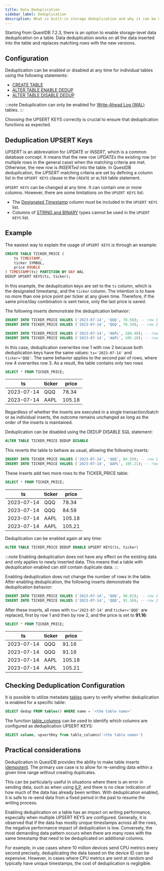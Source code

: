 ```yaml
---
title: Data Deduplication
sidebar_label: Deduplication
description: What is built-in storage deduplication and why it can be useful.
---
```


Starting from QuestDB 7.2.3, there is an option to enable storage-level data deduplication on a table. Data deduplication works on all the data inserted into the table and replaces matching rows with the new versions.

## Configuration

Deduplication can be enabled or disabled at any time for individual tables using the following statements:

- [CREATE TABLE](/docs/reference/sql/create-table/#deduplication)
- [ALTER TABLE ENABLE DEDUP](/docs/reference/sql/alter-table-enable-deduplication)
- [ALTER TABLE DISABLE DEDUP](/docs/reference/sql/alter-table-disable-deduplication)

:::note
Deduplication can only be enabled for [Write-Ahead Log (WAL)](/docs/concept/write-ahead-log) tables.
:::

Choosing the UPSERT KEYS correctly is crucial to ensure that deduplication functions as expected.

## Deduplication UPSERT Keys

_UPSERT_ is an abbreviation for _UPDATE_ or _INSERT_, which is a common database concept. It means that the new row _UPDATEs_ the existing row (or multiple rows in the general case) when the matching criteria are met. Otherwise, the new row is _INSERTed_ into the table. In QuestDB deduplication, the _UPSERT_ matching criteria are set by defining a column list in the `UPSERT KEYS` clause in the `CREATE` or `ALTER` table statement.

`UPSERT KEYS` can be changed at any time. It can contain one or more columns. However, there are some limitations on the `UPSERT KEYS` list:

- The [Designated Timestamp](/docs/concept/designated-timestamp) column must be included in the `UPSERT KEYS` list.
- Columns of [STRING and BINARY](/docs/reference/sql/datatypes) types cannot be used in the `UPSERT KEYS` list.

## Example

The easiest way to explain the usage of `UPSERT KEYS` is through an example:

```sql
CREATE TABLE TICKER_PRICE (
    ts TIMESTAMP,
    ticker SYMBOL,
    price DOUBLE
) TIMESTAMP(ts) PARTITION BY DAY WAL
DEDUP UPSERT KEYS(ts, ticker);
```

In this example, the deduplication keys are set to the `ts` column, which is the designated timestamp, and the `ticker` column. The intention is to have no more than one price point per ticker at any given time. Therefore, if the same price/day combination is sent twice, only the last price is saved.

The following inserts demonstrate the deduplication behavior:

```sql
INSERT INTO TICKER_PRICE VALUES ('2023-07-14', 'QQQ', 78.56); -- row 1
INSERT INTO TICKER_PRICE VALUES ('2023-07-14', 'QQQ', 78.34); -- row 2

INSERT INTO TICKER_PRICE VALUES ('2023-07-14', 'AAPL', 104.40); -- row 3
INSERT INTO TICKER_PRICE VALUES ('2023-07-14', 'AAPL', 105.18); -- row 4
```

In this case, deduplication overwrites row 1 with row 2 because both deduplication keys have the same values: `ts='2023-07-14'` and `ticker='QQQ'`. The same behavior applies to the second pair of rows, where row 4 overwrites row 3. As a result, the table contains only two rows


```sql
SELECT * FROM TICKER_PRICE;
```

| ts         | ticker | price  |
| ---------- | ------ | ------ |
| 2023-07-14 | QQQ    | 78.34  |
| 2023-07-14 | AAPL   | 105.18 |

Regardless of whether the inserts are executed in a single transaction/batch or as individual inserts, the outcome remains unchanged as long as the order of the inserts is maintained.

Deduplication can be disabled using the DEDUP DISABLE SQL statement:

```sql
ALTER TABLE TICKER_PRICE DEDUP DISABLE
```

This reverts the table to behave as usual, allowing the following inserts:

```sql
INSERT INTO TICKER_PRICE VALUES ('2023-07-14', 'QQQ', 84.59); -- row 1
INSERT INTO TICKER_PRICE VALUES ('2023-07-14', 'AAPL', 105.21); -- row 2
```

These inserts add two more rows to the TICKER_PRICE table:

```sql
SELECT * FROM TICKER_PRICE;
```

| ts         | ticker | price  |
| ---------- | ------ | ------ |
| 2023-07-14 | QQQ    | 78.34  |
| 2023-07-14 | QQQ    | 84.59  |
| 2023-07-14 | AAPL   | 105.18 |
| 2023-07-14 | AAPL   | 105.21 |

Deduplication can be enabled again at any time:

```sql
ALTER TABLE TICKER_PRICE DEDUP ENABLE UPSERT KEYS(ts, ticker)
```

:::note
Enabling deduplication does not have any effect on the existing data and only applies to newly inserted data. This means that a table with deduplication enabled can still contain duplicate data.
:::

Enabling deduplication does not change the number of rows in the table. After enabling deduplication, the following inserts demonstrate the deduplication behavior:

```sql
INSERT INTO TICKER_PRICE VALUES ('2023-07-14', 'QQQ', 98.02); -- row 1
INSERT INTO TICKER_PRICE VALUES ('2023-07-14', 'QQQ', 91.16); -- row 2
```

After these inserts, all rows with `ts='2023-07-14'` and `ticker='QQQ'` are replaced, first by row 1 and then by row 2, and the price is set to **91.16**:

```sql
SELECT * FROM TICKER_PRICE;
```

| ts         | ticker | price  |
| ---------- | ------ | ------ |
| 2023-07-14 | QQQ    | 91.16  |
| 2023-07-14 | QQQ    | 91.16  |
| 2023-07-14 | AAPL   | 105.18 |
| 2023-07-14 | AAPL   | 105.21 |


## Checking Deduplication Configuration

It is possible to utilize  metadata [tables](/docs/reference/function/meta#tables) query to verify whether deduplication is enabled for a specific table:

```sql
SELECT dedup FROM tables() WHERE name = '<the table name>'
```

The function [table_columns](/docs/reference/function/meta#table_columns) can be used to identify which columns are configured as deduplication UPSERT KEYS:

```sql
SELECT column, upsertKey from table_columns('<the table name>')
```

## Practical considerations

Deduplication in QuestDB provides the ability to make table inserts [idempotent](https://en.wikipedia.org/wiki/Idempotence). The primary use case is to allow for re-sending data within a given time range without creating duplicates.

This can be particularly useful in situations where there is an error in sending data, such as when using [ILP](/docs/reference/api/ilp/overview), and there is no clear indication of how much of the data has already been written. With deduplication enabled, it is safe to re-send data from a fixed period in the past to resume the writing process.

Enabling deduplication on a table has an impact on writing performance, especially when multiple UPSERT KEYS are configured. Generally, it is observed that if the data has mostly unique timestamps across all the rows, the negative performance impact of deduplication is low. Conversely, the most demanding data pattern occurs when there are many rows with the same timestamp that need to be deduplicated on additional columns.

For example, in use cases where 10 million devices send CPU metrics every second precisely, deduplicating the data based on the device ID can be expensive. However, in cases where CPU metrics are sent at random and typically have unique timestamps, the cost of deduplication is negligible.